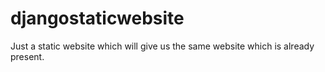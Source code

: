 # djangostaticwebsite
Just a static website which will give us the same website which is already present.
